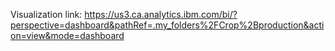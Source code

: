 Visualization link: 
              https://us3.ca.analytics.ibm.com/bi/?perspective=dashboard&pathRef=.my_folders%2FCrop%2Bproduction&action=view&mode=dashboard

